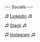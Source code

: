 --- Socials ---

♫ [Linkedin](https://www.linkedin.com/in/andy-leclerc-36aba6287) ♫

♫ [Stack](https://stackoverflow.com/users/22587106/andy-leclerc) ♫

♫ [Instagram](https://www.instagram.com/yummors/) ♫


